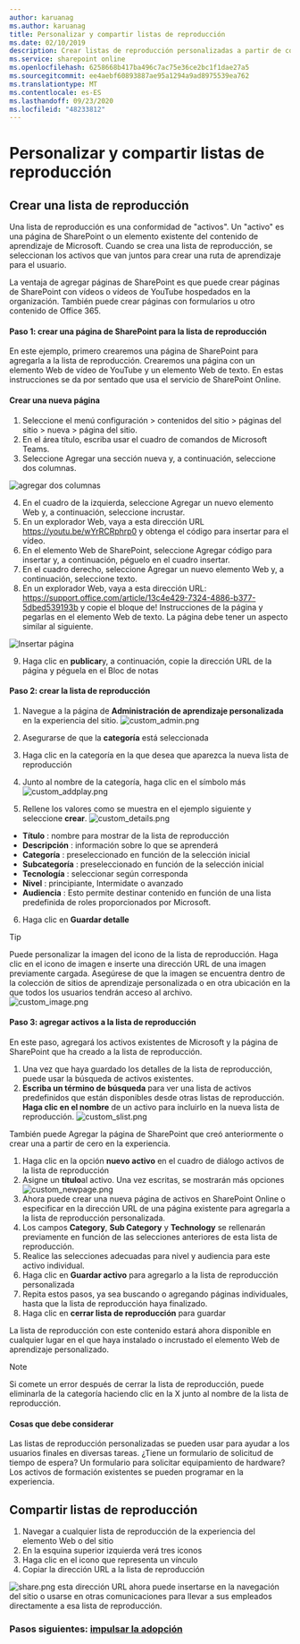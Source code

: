 ```yaml
---
author: karuanag
ms.author: karuanag
title: Personalizar y compartir listas de reproducción
ms.date: 02/10/2019
description: Crear listas de reproducción personalizadas a partir de contenido existente o de nuevas páginas de SharePoint
ms.service: sharepoint online
ms.openlocfilehash: 6258668b417ba496c7ac75e36ce2bc1f1dae27a5
ms.sourcegitcommit: ee4aebf60893887ae95a1294a9ad8975539ea762
ms.translationtype: MT
ms.contentlocale: es-ES
ms.lasthandoff: 09/23/2020
ms.locfileid: "48233812"
---
```

# <a name="customize-and-share-playlists"></a>Personalizar y compartir listas de reproducción

## <a name="create-a-playlist"></a>Crear una lista de reproducción

Una lista de reproducción es una conformidad de "activos". Un "activo" es una página de SharePoint o un elemento existente del contenido de aprendizaje de Microsoft. Cuando se crea una lista de reproducción, se seleccionan los activos que van juntos para crear una ruta de aprendizaje para el usuario.  

La ventaja de agregar páginas de SharePoint es que puede crear páginas de SharePoint con vídeos o vídeos de YouTube hospedados en la organización. También puede crear páginas con formularios u otro contenido de Office 365.  

#### <a name="step-1-create-a-sharepoint-page-for-your-playlist"></a>Paso 1: crear una página de SharePoint para la lista de reproducción
En este ejemplo, primero crearemos una página de SharePoint para agregarla a la lista de reproducción. Crearemos una página con un elemento Web de vídeo de YouTube y un elemento Web de texto.  En estas instrucciones se da por sentado que usa el servicio de SharePoint Online. 

#### <a name="create-a-new-page"></a>Crear una nueva página
1.  Seleccione el menú configuración > contenidos del sitio > páginas del sitio > nueva > página del sitio.
2.  En el área título, escriba usar el cuadro de comandos de Microsoft Teams.
3.  Seleccione Agregar una sección nueva y, a continuación, seleccione dos columnas.

![agregar dos columnas](media/clo365addtwocolumn.png)

4.  En el cuadro de la izquierda, seleccione Agregar un nuevo elemento Web y, a continuación, seleccione incrustar. 
5.  En un explorador Web, vaya a esta dirección URL https://youtu.be/wYrRCRphrp0 y obtenga el código para insertar para el vídeo. 
6.  En el elemento Web de SharePoint, seleccione Agregar código para insertar y, a continuación, péguelo en el cuadro insertar. 
7.  En el cuadro derecho, seleccione Agregar un nuevo elemento Web y, a continuación, seleccione texto. 
8.  En un explorador Web, vaya a esta dirección URL: https://support.office.com/article/13c4e429-7324-4886-b377-5dbed539193b y copie el bloque de! Instrucciones de la página y pegarlas en el elemento Web de texto. La página debe tener un aspecto similar al siguiente. 

![Insertar página](media/clo365teamscommandbox.png)

9.  Haga clic en **publicar**y, a continuación, copie la dirección URL de la página y péguela en el Bloc de notas

#### <a name="step-2-create-the-playlist"></a>Paso 2: crear la lista de reproducción

1. Navegue a la página de **Administración de aprendizaje personalizada** en la experiencia del sitio.
![custom_admin.png](media/custom_admin.png)
1. Asegurarse de que la **categoría** está seleccionada 
1. Haga clic en la categoría en la que desea que aparezca la nueva lista de reproducción
1. Junto al nombre de la categoría, haga clic en el símbolo más ![custom_addplay.png](media/custom_addplay.png)

1. Rellene los valores como se muestra en el ejemplo siguiente y seleccione **crear**. 
![custom_details.png](media/custom_details.png)
- **Título** : nombre para mostrar de la lista de reproducción
- **Descripción** : información sobre lo que se aprenderá
- **Categoría** : preseleccionado en función de la selección inicial
- **Subcategoría** : preseleccionado en función de la selección inicial
- **Tecnología** : seleccionar según corresponda
- **Nivel** : principiante, Intermidate o avanzado
- **Audiencia** : Esto permite destinar contenido en función de una lista predefinida de roles proporcionados por Microsoft.

6. Haga clic en **Guardar detalle**

> [!TIP]
> Puede personalizar la imagen del icono de la lista de reproducción.  Haga clic en el icono de imagen e inserte una dirección URL de una imagen previamente cargada.  Asegúrese de que la imagen se encuentra dentro de la colección de sitios de aprendizaje personalizada o en otra ubicación en la que todos los usuarios tendrán acceso al archivo.  
![custom_image.png](media/custom_image.png)

#### <a name="step-3-add-assets-to-the-playlist"></a>Paso 3: agregar activos a la lista de reproducción
En este paso, agregará los activos existentes de Microsoft y la página de SharePoint que ha creado a la lista de reproducción. 

1. Una vez que haya guardado los detalles de la lista de reproducción, puede usar la búsqueda de activos existentes.
1. **Escriba un término de búsqueda** para ver una lista de activos predefinidos que están disponibles desde otras listas de reproducción. **Haga clic en el nombre** de un activo para incluirlo en la nueva lista de reproducción.
![custom_slist.png](media/custom_slist.png)

También puede Agregar la página de SharePoint que creó anteriormente o crear una a partir de cero en la experiencia.

1. Haga clic en la opción **nuevo activo** en el cuadro de diálogo activos de la lista de reproducción
1. Asigne un **título**al activo. Una vez escritas, se mostrarán más opciones ![custom_newpage.png](media/custom_newpage.png)
1. Ahora puede crear una nueva página de activos en SharePoint Online o especificar en la dirección URL de una página existente para agregarla a la lista de reproducción personalizada. 
1. Los campos **Category**, **Sub Category** y **Technology** se rellenarán previamente en función de las selecciones anteriores de esta lista de reproducción.
1. Realice las selecciones adecuadas para nivel y audiencia para este activo individual.  
1. Haga clic en **Guardar activo** para agregarlo a la lista de reproducción personalizada
1. Repita estos pasos, ya sea buscando o agregando páginas individuales, hasta que la lista de reproducción haya finalizado. 
1. Haga clic en **cerrar lista de reproducción** para guardar

La lista de reproducción con este contenido estará ahora disponible en cualquier lugar en el que haya instalado o incrustado el elemento Web de aprendizaje personalizado. 

> [!NOTE]
> Si comete un error después de cerrar la lista de reproducción, puede eliminarla de la categoría haciendo clic en la X junto al nombre de la lista de reproducción.  

#### <a name="things-to-think-about"></a>Cosas que debe considerar

Las listas de reproducción personalizadas se pueden usar para ayudar a los usuarios finales en diversas tareas.  ¿Tiene un formulario de solicitud de tiempo de espera?  Un formulario para solicitar equipamiento de hardware?  Los activos de formación existentes se pueden programar en la experiencia.  

## <a name="share-playlists"></a>Compartir listas de reproducción

1. Navegar a cualquier lista de reproducción de la experiencia del elemento Web o del sitio
1. En la esquina superior izquierda verá tres iconos
1. Haga clic en el icono que representa un vínculo
1. Copiar la dirección URL a la lista de reproducción

![share.png](media/share.png) esta dirección URL ahora puede insertarse en la navegación del sitio o usarse en otras comunicaciones para llevar a sus empleados directamente a esa lista de reproducción. 

### <a name="next-steps---drive-adoption"></a>Pasos siguientes: [impulsar la adopción](driveadoption.md)
